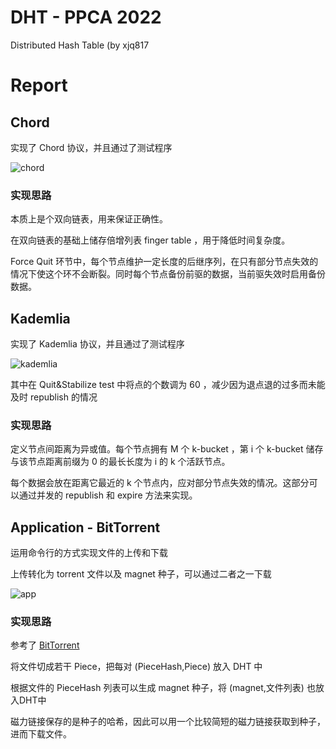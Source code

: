 # DHT - PPCA 2022

Distributed Hash Table (by xjq817

# Report

## Chord

实现了 Chord 协议，并且通过了测试程序

![chord](C:\Users\Lenovo\Desktop\useforgit\DHT-2022\chord.png)

### 实现思路

本质上是个双向链表，用来保证正确性。

在双向链表的基础上储存倍增列表 finger table ，用于降低时间复杂度。

Force Quit 环节中，每个节点维护一定长度的后继序列，在只有部分节点失效的情况下使这个环不会断裂。同时每个节点备份前驱的数据，当前驱失效时启用备份数据。

## Kademlia

实现了 Kademlia 协议，并且通过了测试程序

![kademlia](C:\Users\Lenovo\Desktop\useforgit\DHT-2022\kademlia.png)

其中在 Quit\&Stabilize test 中将点的个数调为 60 ，减少因为退点退的过多而未能及时 republish 的情况

### 实现思路

定义节点间距离为异或值。每个节点拥有 M 个 k-bucket ，第 i 个 k-bucket 储存与该节点距离前缀为 0 的最长长度为 i 的 k 个活跃节点。

每个数据会放在距离它最近的 k 个节点内，应对部分节点失效的情况。这部分可以通过并发的 republish  和 expire 方法来实现。

## Application - BitTorrent

运用命令行的方式实现文件的上传和下载

上传转化为 torrent 文件以及 magnet 种子，可以通过二者之一下载

![app](C:\Users\Lenovo\Desktop\useforgit\DHT-2022\app.png)

### 实现思路

参考了 [BitTorrent](https://blog.jse.li/posts/torrent/#putting-it-all-together)

将文件切成若干 Piece，把每对 (PieceHash,Piece) 放入 DHT 中

根据文件的 PieceHash 列表可以生成 magnet 种子，将 (magnet,文件列表) 也放入DHT中

磁力链接保存的是种子的哈希，因此可以用一个比较简短的磁力链接获取到种子，进而下载文件。